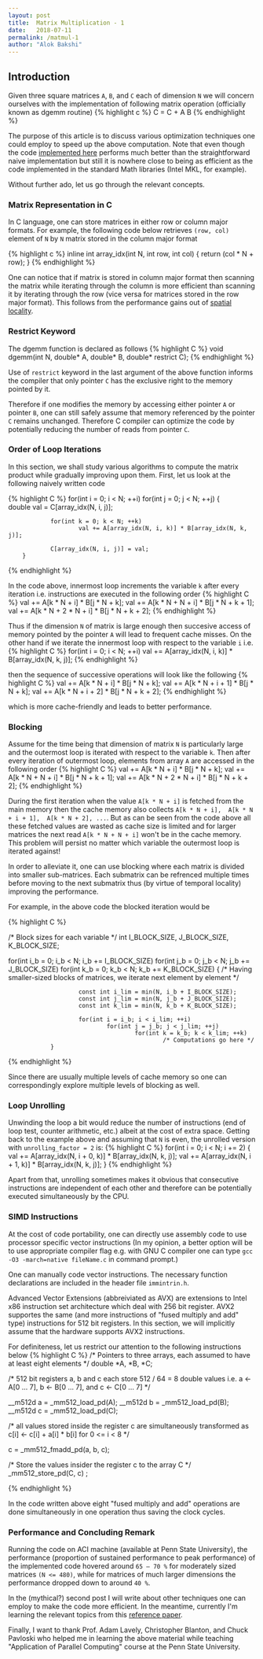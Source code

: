 ```yaml
---
layout: post
title:  Matrix Multiplication - 1
date:   2018-07-11 
permalink: /matmul-1
author: "Alok Bakshi"
---
```


## Introduction

Given three square matrices `A`, `B`, and `C` each of dimension `N` we will concern ourselves with
the implementation of following matrix operation (officially known as dgemm routine)
{% highlight c %}
C = C + A B
{% endhighlight %}

The purpose of this article is to discuss various optimization techniques one could employ to speed up the above computation. Note that even though the code [implemented here](https://github.com/alokbakshi/Matrix-Multiplication) performs much better than the straightforward naive implementation but still it is nowhere close to being as efficient as the code implemented in the standard Math libraries (Intel MKL, for example). 

Without further ado, let us go through the relevant concepts.

### Matrix Representation in C

In C language, one can store matrices in either row or column major formats. For example, the following code below retrieves `(row, col)` element of `N` by `N` matrix stored in the column major format

{% highlight c %}
inline int array_idx(int N, int row, int col)
{
        return (col * N + row);
}
{% endhighlight %}

One can notice that if matrix is stored in column major format then scanning the matrix while iterating through the column is more efficient than scanning it by iterating through the row (vice versa for matrices stored in the row major format). This follows from the performance gains out of [spatial locality](https://en.wikipedia.org/wiki/Locality_of_reference).  


### Restrict Keyword

The dgemm function is declared as follows
{% highlight C %}
void dgemm(int N, double* A, double* B, double* restrict C);
{% endhighlight %}

Use of `restrict` keyword in the last argument of the above function informs the compiler that only pointer `C` has the exclusive right to the memory pointed by it. 

Therefore if one modifies the memory by accessing either pointer `A` or pointer `B`, one can still safely assume that memory referenced by the pointer `C` remains unchanged. Therefore C compiler can optimize the code by potentially reducing the number of reads from pointer `C`.   

### Order of Loop Iterations

In this section, we shall study various algorithms to compute the matrix product while gradually improving upon them. First, let us look at the following naively written code

{% highlight C %}
for(int i = 0; i < N; ++i)
        for(int j = 0; j < N; ++j)
        {       
                double val = C[array_idx(N, i, j)];

                for(int k = 0; k < N; ++k)
                        val += A[array_idx(N, i, k)] * B[array_idx(N, k, j)];

                C[array_idx(N, i, j)] = val;
        }
{% endhighlight %}

In the code above, innermost loop increments the variable `k` after every iteration i.e. instructions are executed in the following order
{% highlight C %}
val += A[k * N + i] * B[j * N + k];
val += A[k * N + N + i] * B[j * N + k + 1];
val += A[k * N + 2 * N + i] * B[j * N + k + 2];
{% endhighlight %}

Thus if the dimension `N` of matrix is large enough then succesive access of memory pointed by the pointer `A` will lead to frequent cache misses. On the other hand if we iterate the innermost loop with respect to the variable `i` i.e. 
{% highlight C %}
for(int i = 0; i < N; ++i)
        val += A[array_idx(N, i, k)] * B[array_idx(N, k, j)];
{% endhighlight %}

then the sequence of successive operations will look like the following
{% highlight C %}
val += A[k * N + i] * B[j * N + k];
val += A[k * N + i + 1] * B[j * N + k];
val += A[k * N + i + 2] * B[j * N + k + 2];
{% endhighlight %}

which is more cache-friendly and leads to better performance.

### Blocking

Assume for the time being that dimension of matrix `N` is particularly large and the outermost loop is iterated with respect to the variable `k`. Then after every iteration of outermost loop, elements from array `A` are accessed in the following order
{% highlight C %}
val += A[k * N + i] * B[j * N + k];
val += A[k * N + N + i] * B[j * N + k + 1];
val += A[k * N + 2 * N + i] * B[j * N + k + 2];
{% endhighlight %}

During the first iteration when the value `A[k * N + i]` is fetched from the main memory then the cache memory also collects  `A[k * N + i],  A[k * N + i + 1],  A[k * N + 2], ...`. But as can be seen from the code above all these fetched values are wasted as cache size is limited and for larger matrices the next read  `A[k * N + N + i]` won't be in the cache memory. This problem will persist no matter which variable the outermost loop is iterated against!

In order to alleviate it, one can use blocking where each matrix is divided into smaller sub-matrices. Each submatrix can be refrenced multiple times before moving to the next submatrix thus (by virtue of temporal locality) improving the performance.

For example, in the above code the blocked iteration would be

{% highlight C %}

/* Block sizes for each variable */
int I_BLOCK_SIZE, J_BLOCK_SIZE, K_BLOCK_SIZE; 

for(int i_b = 0; i_b < N; i_b += I_BLOCK_SIZE)
        for(int j_b = 0; j_b < N; j_b += J_BLOCK_SIZE)
                for(int k_b = 0; k_b < N; k_b += K_BLOCK_SIZE)
                {
                        /* Having smaller-sized blocks of matrices, we iterate next element by element */

                        const int i_lim = min(N, i_b + I_BLOCK_SIZE);
                        const int j_lim = min(N, j_b + J_BLOCK_SIZE);
                        const int k_lim = min(N, k_b + K_BLOCK_SIZE);

                        for(int i = i_b; i < i_lim; ++i)
                                for(int j = j_b; j < j_lim; ++j)
                                        for(int k = k_b; k < k_lim; ++k)
                                                /* Computations go here */
                }

{% endhighlight %}

Since there are usually multiple levels of cache memory so one can correspondingly explore multiple levels of blocking as well. 

### Loop Unrolling

Unwinding the loop a bit would reduce the number of instructions (end of loop test, counter arithmetic, etc.) albeit at the cost of extra space. Getting back to the example above and assuming that `N` is even, the unrolled version with `unrolling_factor = 2` is:
{% highlight C %}
for(int i = 0; i < N; i += 2)
{
        val += A[array_idx(N, i + 0, k)] * B[array_idx(N, k, j)];
        val += A[array_idx(N, i + 1, k)] * B[array_idx(N, k, j)];
}
{% endhighlight %}

Apart from that, unrolling sometimes makes it obvious that consecutive instructions are independent of each other and therefore can be potentially executed simultaneously by the CPU.

### SIMD Instructions

At the cost of code portability, one can directly use assembly code to use processor specific vector instructions (In my opinion, a better option will be to use appropriate compiler flag e.g. with GNU C compiler one can type `gcc -O3 -march=native fileName.c` in command prompt.)

One can manually code vector instructions. The necessary function declarations are included in the header file `immintrin.h`. 

Advanced Vector Extensions (abbreiviated as AVX) are extensions to Intel x86 instruction set architecture which deal with 256 bit register. AVX2 supportes the same (and more instructions of "fused multiply and add" type) instructions for 512 bit registers. In this section, we will implicitly assume that the hardware supports AVX2 instructions. 

For definiteness, let us restrict our attention to the following instructions below
{% highlight C %}
/* Pointers to three arrays, each assumed to have at least eight elements */
double *A, *B, *C; 

/* 512 bit registers a, b and c each store 512 / 64 = 8 double values
   i.e. a <- A[0 ... 7], b <- B[0 ... 7], and c <- C[0 ... 7] */

__m512d a =  _mm512_load_pd(A);
__m512d b =  _mm512_load_pd(B);
__m512d c =  _mm512_load_pd(C);

/* all values stored inside the register c are simultaneously transformed as
   c[i] <- c[i] + a[i] * b[i]  for 0 <= i < 8 */

c = _mm512_fmadd_pd(a, b, c);

/* Store the values insider the register c to the array C */
_mm512_store_pd(C, c) ;
										
{% endhighlight  %}

In the code written above eight "fused multiply and add" operations are done simultaneously in one operation thus saving the clock cycles.

### Performance and Concluding Remark

Running the code on ACI machine (available at Penn State University), the performance (proportion of sustained performance to peak performance) of the implemented code hovered around `65 – 70 %` for moderately sized matrices `(N <= 480)`, while for matrices of much larger dimensions the performance dropped down to around `40 %`.

In the (mythical?) second post I will write about other techniques one can employ to make the code more efficient. In the meantime, currently I'm learning the relevant topics from this [reference paper](http://spiral.ece.cmu.edu:8080/pub-spiral/pubfile/paper_100.pdf). 

Finally, I want to thank Prof. Adam Lavely, Christopher Blanton, and Chuck Pavloski who helped me in learning the above material while teaching "Application of Parallel Computing" course at the Penn State University.
